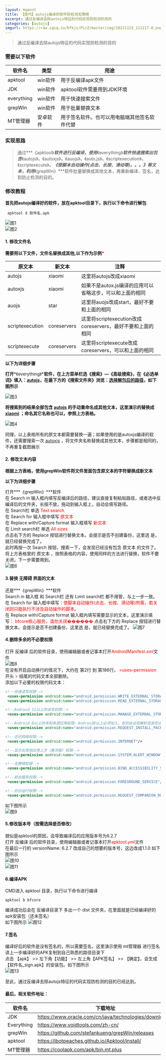 ```yaml
---
layout: mypost
title: 【技巧】autojs编译的软件防检测无障碍
excerpt: 通过反编译去除autojs特征的代码实现防检测的目的
categories: [autojs]
imgurl: https://raw.iqiq.io/bfkjz/PicZ/master/img/20221123_111217-0.png
---  
```


> 通过反编译去除autojs特征的代码实现防检测的目的  
   
   

### 需要以下软件  

|软件名|类型|用途|
|--|--|--|
|apktool|win软件|用于反编译apk文件|
|JDK|win软件|apktool软件需要用到JDK环境|
|everything|win软件|用于快速搜索文件|
|grepWin|win软件|用于批量替换文本|
|MT管理器|安卓软件|用于签名软件。也可以用电脑端其他签名软件代替|
 
### 实现思路  
  
> 通过***《apktool》***软件进行反编译，使用***《everything》***软件快速搜索出包含***《autojs》***、***《autoxjs》***、***《auojs》***、***《auto.js》***、***《scriptexecution》***、***《scriptexecute》***、《使脚本自动操作(点击、长按、滑动等)。。。》等文本，利用***《grepWin》***软件批量替换成其他文本，再重新编译、签名，达到防止检测的目的。

  
### 修改教程  
  
**首先把autojs编译好的软件，放在apktool目录下，执行以下命令进行解包**  

```  
 apktool d 软件名.apk

```  
![图1](https://raw.iqiq.io/bfkjz/PicZ/master/img/20221123_105527-1.png)  
![图2](https://raw.iqiq.io/bfkjz/PicZ/master/img/20221123_105728-2.png)  
 
#### 1. 修改文件名  
 
**需要将以下文件，文件名替换成其他,以下作为示例<font color=red>*</font>**  

|原文本|新文本|注释|
|--|--|--|
|autojs|xiaomi|这里将autojs改成xiaomi|
|autoxjs|xiaomi|如果不是autox.js编译的应用可以省略这步，可以和上面的相同|
|auojs|star|这里将auojs改成start，最好不要和上面的相同|
|scriptexecution|coreservers|这里将scriptexecution改成coreservers，最好不要和上面的相同|
|scriptexecute|coreservers|这里将scriptexecute改成coreservers，可以和上面的相同|

**以下为详细步骤**  

**打开***《everything》***软件，在上方菜单栏选《搜索》—《高级搜索》，在《必选单词》填入：<u>autojs</u>，在最下方的《搜索文件夹》浏览：<u>选择解包后的路径</u>，如下图所示**  

![图3](https://raw.iqiq.io/bfkjz/PicZ/master/img/20221123_105747-3.png)  
  
**将搜索到的结果全部包含 <u>autojs</u> 的手动重命名成其他文本，这里演示的替换成 <u>xiaomi</u> ；命名其它名称也可以，参照上方表格。**  

![图4](https://raw.iqiq.io/bfkjz/PicZ/master/img/20221123_105753-4.png)  
  
  同理，以上表格所有的原文本都需要替换一遍；如果使用的是autoxjs编译的软件，还需要搜索一次 <u>autoxjs</u> ，将文件夹名称替换成其他文本，步骤都是相同的，不再重复截图展示
  
#### 2. 修改文本内容  

**根据上方表格，使用grepWin软件将文件里面包含原文本的字符替换成新文本**

**以下为详细步骤**  

 打开***《grepWin》***软件  
在 Search in 输入框内填写反编译后的路径，建议直接复制粘贴路径，或者选中反编译后的文件夹，长按不放，拖动到输入框上，自动会填写路径。  
在 Search栏 单选<font color=red> Text search </font>  
在 Search for 输入框中填写<font color=red> 原文本 </font>  
在 Replace with/Capture format 输入框填写<font color=red> 新文本 </font>  
在 Limit search栏 单选<font color=red>  All sizes </font>  
点击右下方的 Replace 按钮进行替换文本。会提示是否不创建备份，这里选 是，就已经替换完成了。  
此时再按一次 Search 按钮，搜索一下，会发现已经没有包含 原文本 的文件了。  
将上方表格里的 原文本 ，按照表格的内容，使用同样的方法进行替换，软件不要关闭，下一步需要用到。  
![图6](https://raw.iqiq.io/bfkjz/PicZ/master/img/20221123_105810-6.jpg)  
 

#### 3.替换 无障碍 界面的文本  

还是***《grepWin》***软件  
Search in 输入框 和 Search栏 还有 Limit search栏 都不用管，与上一步一致。  
在 Search for 输入框中填写：<font color=red>使脚本自动操作(点击、长按、滑动等)所需，若关闭则只能执行不涉及自动操作的脚本。</font>  
在 Replace with/Capture format 输入框内填写需要显示的文本，这里演示填写：<font color=red> bfcore核心服务，请勿关闭������</font> 
点击右下方的 Replace 按钮进行替换文本。会提示是否不创建备份，这里选 是，就已经替换完成了。 
![图7](https://raw.iqiq.io/bfkjz/PicZ/master/img/20221123_105819-7.png)  


#### 4.删除多余的不必要权限  
打开 反编译 后的软件目录，使用编辑器或者记事本打开<font color=red>AndroidManifest.xml</font>文件  
![图8](https://raw.iqiq.io/bfkjz/PicZ/master/img/20221123_105825-8.png)  
在没有开启自动换行的情况下，大约在 第2行 到 第186行，<font color=red> <uses-permission </font> 开头 <font color=red> > </font>结尾的代码文本全部删除。  
添加以下必要的权限代码文本：  
```xml
<!--存储读写权限-->  
 <uses-permission android:name="android.permission.WRITE_EXTERNAL_STORAGE"/>
 <uses-permission android:name="android.permission.READ_EXTERNAL_STORAGE"/>  

<!--Android 11以上的读写权限-->  
 <uses-permission android:name="android.permission.MANAGE_EXTERNAL_STORAGE"/>  

<!--Android 8以上的未知来源应用权限，Android8以上必须加入，否则会出现解析安装包出错，无法进行安装-->  
 <uses-permission android:name="android.permission.REQUEST_INSTALL_PACKAGES"/>

<!--访问网络权限--> 
 <uses-permission android:name="android.permission.INTERNET"/>

<!--显示在其他应用上方（悬浮窗）权限-->  
 <uses-permission android:name="android.permission.SYSTEM_ALERT_WINDOW"/>  

<!--无障碍权限--> 
 <uses-permission android:name="android.permission.BIND_ACCESSIBILITY_SERVICE"/>

<!--前台服务权限-->  
 <uses-permission android:name="android.permission.FOREGROUND_SERVICE"/>  

<!--后台运行权限-->  
 <uses-permission android:name="android.permission.REQUEST_COMPANION_RUN_IN_BACKGROUND"/>


```  
 
如下图所示  
![图9](https://raw.iqiq.io/bfkjz/PicZ/master/img/20221123_105831-9.png)  


#### 5.修改版本号（按需选择是否修改） 
貌似是apktool的原因，会导致编译后的应用版本号为6.2.7  
打开 反编译 后的软件目录，使用编辑器或者记事本打开<font color=red>apktool.yml</font>文件  
在最后一行的 versionName: 6.2.7 改成自己的想要的版本号，这边改成1.1.0 
如下图所示  
![图10](https://raw.iqiq.io/bfkjz/PicZ/master/img/20221123_105838-10.png)  
![图11](https://raw.iqiq.io/bfkjz/PicZ/master/img/20221123_105845-11.png)  

#### 6.编译APK  
CMD进入 apktool 目录，执行以下命令进行编译  
```
apktool b bfcore
```
编译成功后会在 反编译目录下 多出一个 dist 文件夹，在里面就是已经编译好的apk安装包（还未签名）  
如下图所示
![图12](https://raw.iqiq.io/bfkjz/PicZ/master/img/20221123_105853-12.png)  

#### 7.签名  
编译好后的软件是没有签名的，所以需要签名，这里演示使用 mt管理器 进行签名  
讲上一步编译好的APK复制到自己熟悉的路径目录下  
点击 【apk】 >> 左下角【功能】 >> 左上角【APK签名】 >> 【确定】，会生成【软件名_sign.apk】的安装包。如下图所示  
![图13](https://raw.iqiq.io/bfkjz/PicZ/master/img/20221123_105859-13.png)  

  
至此，通过反编译去除autojs特征的代码实现防检测的目的已经达到。  

   
#### 最后，相关软件地址：  
|软件名|下载地址|
|--|--|
|JDK|https://www.oracle.com/cn/java/technologies/downloads/|
|Everything|https://www.voidtools.com/zh-cn/|
|grepWin|https://github.com/stefankueng/grepWin/releases|
|apktool|https://ibotpeaches.github.io/Apktool/install/|
|MT管理器|https://coolapk.com/apk/bin.mt.plus|
